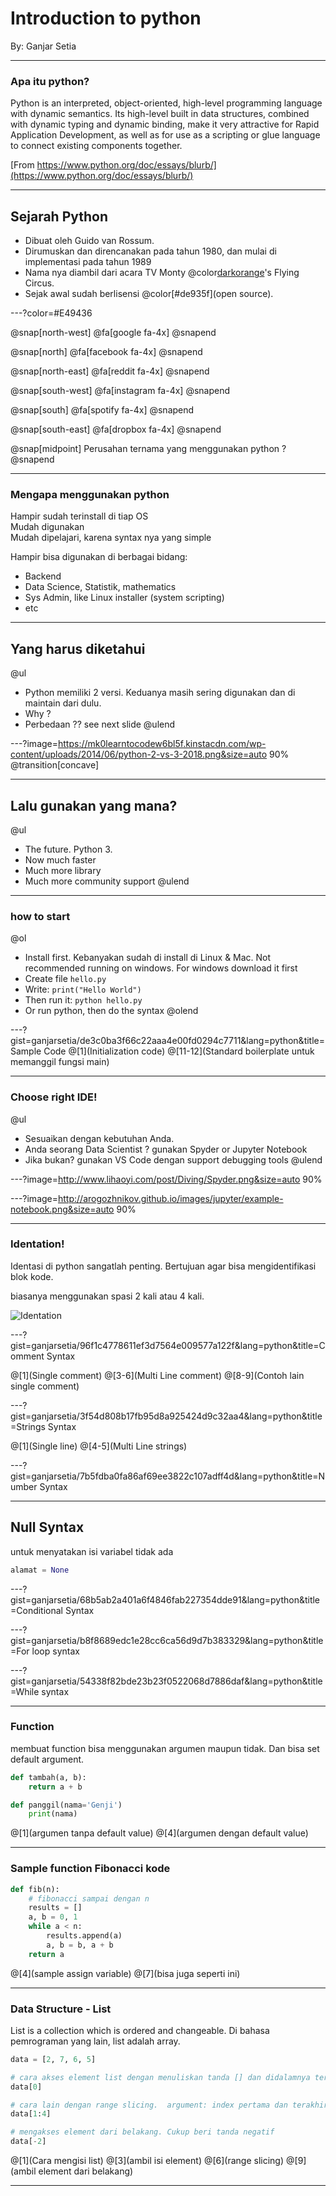 # Introduction to python

By: Ganjar Setia

---

### Apa itu python?

Python is an interpreted, object-oriented, high-level programming language with dynamic semantics. Its high-level built in data structures, combined with dynamic typing and dynamic binding, make it very attractive for Rapid Application Development, as well as for use as a scripting or glue language to connect existing components together.

[From https://www.python.org/doc/essays/blurb/](https://www.python.org/doc/essays/blurb/)

---

## Sejarah Python

- Dibuat oleh Guido van Rossum.
- Dirumuskan dan direncanakan pada tahun 1980, dan mulai di implementasi pada tahun 1989
- Nama nya diambil dari acara TV Monty @color[darkorange](Python)'s Flying Circus.
- Sejak awal sudah berlisensi @color[#de935f](open source).

---?color=#E49436

@snap[north-west]
@fa[google fa-4x]
@snapend

@snap[north]
@fa[facebook fa-4x]
@snapend

@snap[north-east]
@fa[reddit fa-4x]
@snapend

@snap[south-west]
@fa[instagram fa-4x]
@snapend

@snap[south]
@fa[spotify fa-4x]
@snapend

@snap[south-east]
@fa[dropbox fa-4x]
@snapend

@snap[midpoint]
Perusahan ternama yang menggunakan python ?
@snapend

---

### Mengapa menggunakan python

Hampir sudah terinstall di tiap OS
<br>
Mudah digunakan
<br>
Mudah dipelajari, karena syntax nya yang simple
<br>

Hampir bisa digunakan di berbagai bidang:
<br>
- Backend
- Data Science, Statistik, mathematics
- Sys Admin, like Linux installer (system scripting)
- etc

---

## Yang harus diketahui

@ul
- Python memiliki 2 versi. Keduanya masih sering digunakan dan di maintain dari dulu.
- Why ?
- Perbedaan ?? see next slide
@ulend

---?image=https://mk0learntocodew6bl5f.kinstacdn.com/wp-content/uploads/2014/06/python-2-vs-3-2018.png&size=auto 90%
@transition[concave]

---

## Lalu gunakan yang mana?

@ul
- The future. Python 3.
- Now much faster
- Much more library
- Much more community support
@ulend

---

### how to start
@ol
- Install first. Kebanyakan sudah di install di Linux & Mac. Not recommended running on windows. For windows download it first
- Create file `hello.py`
- Write: `print("Hello World")`
- Then run it: `python hello.py`
- Or run python, then do the syntax
@olend

---?gist=ganjarsetia/de3c0ba3f66c22aaa4e00fd0294c7711&lang=python&title=Sample Code
@[1](Initialization code)
@[11-12](Standard boilerplate untuk memanggil fungsi main)

---
### Choose right IDE!

@ul
- Sesuaikan dengan kebutuhan Anda.
- Anda seorang Data Scientist ? gunakan Spyder or Jupyter Notebook
- Jika bukan? gunakan VS Code dengan support debugging tools
@ulend

---?image=http://www.lihaoyi.com/post/Diving/Spyder.png&size=auto 90%

---?image=http://arogozhnikov.github.io/images/jupyter/example-notebook.png&size=auto 90%

---

### Identation!

Identasi di python sangatlah penting. Bertujuan agar bisa mengidentifikasi blok kode.

biasanya menggunakan spasi 2 kali atau 4 kali.

![Identation](https://d33wubrfki0l68.cloudfront.net/6d38cb172315d30651c04f053ba5f834aa2f513a/3f439/img/python/sintaks/blok-program-python.png)

---?gist=ganjarsetia/96f1c4778611ef3d7564e009577a122f&lang=python&title=Comment Syntax

@[1](Single comment)
@[3-6](Multi Line comment)
@[8-9](Contoh lain single comment)

---?gist=ganjarsetia/3f54d808b17fb95d8a925424d9c32aa4&lang=python&title=Strings Syntax

@[1](Single line)
@[4-5](Multi Line strings)

---?gist=ganjarsetia/7b5fdba0fa86af69ee3822c107adff4d&lang=python&title=Number Syntax

---

## Null Syntax

untuk menyatakan isi variabel tidak ada

```python
alamat = None
```

---?gist=ganjarsetia/68b5ab2a401a6f4846fab227354dde91&lang=python&title=Conditional Syntax

---?gist=ganjarsetia/b8f8689edc1e28cc6ca56d9d7b383329&lang=python&title=For loop syntax

---?gist=ganjarsetia/54338f82bde23b23f0522068d7886daf&lang=python&title=While syntax

---

### Function

membuat function bisa menggunakan argumen maupun tidak. Dan bisa set default argument.

```python
def tambah(a, b):
    return a + b

def panggil(nama='Genji')
    print(nama)
```
@[1](argumen tanpa default value)
@[4](argumen dengan default value)

---
### Sample function Fibonacci kode

```python
def fib(n):
    # fibonacci sampai dengan n
    results = []
    a, b = 0, 1
    while a < n:
        results.append(a)
        a, b = b, a + b
    return a
```
@[4](sample assign variable)
@[7](bisa juga seperti ini)

---
### Data Structure - List
List is a collection which is ordered and changeable. Di bahasa pemrograman yang lain, list adalah array.

```python
data = [2, 7, 6, 5]

# cara akses element list dengan menuliskan tanda [] dan didalamnya terdapat angka index element. Index dimulai dari 0
data[0]

# cara lain dengan range slicing.  argument: index pertama dan terakhir yang diambil
data[1:4]

# mengakses element dari belakang. Cukup beri tanda negatif
data[-2]
```
@[1](Cara mengisi list)
@[3](ambil isi element)
@[6](range slicing)
@[9](ambil element dari belakang)

---

